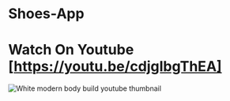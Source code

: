 # Shoes-App

# Watch On Youtube [https://youtu.be/cdjgIbgThEA]

![White modern body build youtube thumbnail](https://user-images.githubusercontent.com/72684684/193370639-158fbe75-e41d-4702-a024-1da05ff2fe12.png)
